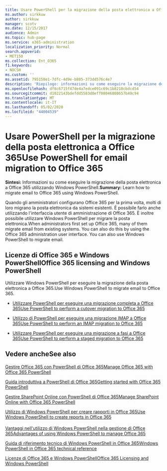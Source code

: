 ```yaml
---
title: Usare PowerShell per la migrazione della posta elettronica a Office 365
ms.author: sirkkuw
author: sirkkuw
manager: scotv
ms.date: 12/15/2017
audience: Admin
ms.topic: hub-page
ms.service: o365-administration
localization_priority: Normal
search.appverid:
- MET150
ms.collection: Ent_O365
f1.keywords:
- NOCSH
ms.custom: ''
ms.assetid: 795158e1-7dfc-4d9e-b805-373dd576c4e7
description: 'Riepilogo: informazioni su come eseguire la migrazione della posta elettronica a Office 365 utilizzando Windows PowerShell.'
ms.openlocfilehash: df8c6715f47de4a7edce091c69c1b8218cbdcd54
ms.sourcegitcommit: d1022143bdefdd5583d8eff08046808657b49c94
ms.translationtype: MT
ms.contentlocale: it-IT
ms.lasthandoff: 05/02/2020
ms.locfileid: "44004539"
---
```

# <a name="use-powershell-for-email-migration-to-office-365"></a><span data-ttu-id="60544-103">Usare PowerShell per la migrazione della posta elettronica a Office 365</span><span class="sxs-lookup"><span data-stu-id="60544-103">Use PowerShell for email migration to Office 365</span></span>

 <span data-ttu-id="60544-104">**Sintesi:** Informazioni su come eseguire la migrazione della posta elettronica a Office 365 utilizzando Windows PowerShell.</span><span class="sxs-lookup"><span data-stu-id="60544-104">**Summary:** Learn how to migrate email to Office 365 using Windows PowerShell.</span></span>
  
<span data-ttu-id="60544-p101">Quando gli amministratori configurano Office 365 per la prima volta, molti di loro migrano la posta elettronica da sistemi esistenti. È possibile farlo anche utilizzando l'interfaccia utente di amministrazione di Office 365. È inoltre possibile utilizzare Windows PowerShell per migrare la posta elettronica.</span><span class="sxs-lookup"><span data-stu-id="60544-p101">When administrators first set up Office 365, many of them migrate email from existing systems. You can also do this by using the Office 365 administration user interface. You can also use Windows PowerShell to migrate email.</span></span>
  
## <a name="office-365-licensing-and-windows-powershell"></a><span data-ttu-id="60544-108">Licenze di Office 365 e Windows PowerShell</span><span class="sxs-lookup"><span data-stu-id="60544-108">Office 365 licensing and Windows PowerShell</span></span>

<span data-ttu-id="60544-109">Utilizzare Windows PowerShell per eseguire la migrazione della posta elettronica a Office 365.</span><span class="sxs-lookup"><span data-stu-id="60544-109">Use Windows PowerShell to migrate email to Office 365.</span></span> 
  
- [<span data-ttu-id="60544-110">Utilizzare PowerShell per eseguire una migrazione completa a Office 365</span><span class="sxs-lookup"><span data-stu-id="60544-110">Use PowerShell to perform a cutover migration to Office 365</span></span>](use-powershell-to-perform-a-cutover-migration-to-office-365.md)
    
- [<span data-ttu-id="60544-111">Utilizzo di PowerShell per eseguire una migrazione IMAP a Office 365</span><span class="sxs-lookup"><span data-stu-id="60544-111">Use PowerShell to perform an IMAP migration to Office 365</span></span>](use-powershell-to-perform-an-imap-migration-to-office-365.md)
    
- [<span data-ttu-id="60544-112">Utilizzare PowerShell per eseguire una migrazione a fasi a Office 365</span><span class="sxs-lookup"><span data-stu-id="60544-112">Use PowerShell to perform a staged migration to Office 365</span></span>](use-powershell-to-perform-a-staged-migration-to-office-365.md)
    
## <a name="see-also"></a><span data-ttu-id="60544-113">Vedere anche</span><span class="sxs-lookup"><span data-stu-id="60544-113">See also</span></span>

#### 

[<span data-ttu-id="60544-114">Gestire Office 365 con PowerShell di Office 365</span><span class="sxs-lookup"><span data-stu-id="60544-114">Manage Office 365 with Office 365 PowerShell</span></span>](manage-office-365-with-office-365-powershell.md)
  
[<span data-ttu-id="60544-115">Guida introduttiva a PowerShell di Office 365</span><span class="sxs-lookup"><span data-stu-id="60544-115">Getting started with Office 365 PowerShell</span></span>](getting-started-with-office-365-powershell.md)
  
[<span data-ttu-id="60544-116">Gestire SharePoint Online con PowerShell di Office 365</span><span class="sxs-lookup"><span data-stu-id="60544-116">Manage SharePoint Online with Office 365 PowerShell</span></span>](manage-sharepoint-online-with-office-365-powershell.md)
  
[<span data-ttu-id="60544-117">Utilizzo di Windows PowerShell per creare rapporti in Office 365</span><span class="sxs-lookup"><span data-stu-id="60544-117">Use Windows PowerShell to create reports in Office 365</span></span>](use-windows-powershell-to-create-reports-in-office-365.md)
#### 

[<span data-ttu-id="60544-118">Vantaggi nell'utilizzo di Windows PowerShell nella gestione di Office 365</span><span class="sxs-lookup"><span data-stu-id="60544-118">Advantages of using Windows PowerShell to manage Office 365</span></span>](https://technet.microsoft.com/library/15144a50-453e-4cd5-befd-bc6736697967.aspx)
  
[<span data-ttu-id="60544-119">Guida di riferimento tecnico di Windows PowerShell in Office 365</span><span class="sxs-lookup"><span data-stu-id="60544-119">Windows PowerShell in Office 365 technical reference</span></span>](https://technet.microsoft.com/library/10d5c66a-7579-4319-aaa5-7a5e21d49cea.aspx)
  
[<span data-ttu-id="60544-120">Licenze di Office 365 e Windows PowerShell</span><span class="sxs-lookup"><span data-stu-id="60544-120">Office 365 Licensing and Windows PowerShell</span></span>](https://technet.microsoft.com/library/6ca0e430-f7ba-4184-becf-14c6c5c8dde5.aspx)

